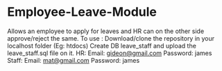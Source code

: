 # Employee-Leave-Module
Allows an employee to apply for leaves and HR can on the other side approve/reject the same.
To use : 
Download/clone the repository in your localhost folder (Eg: htdocs)
Create DB leave_staff and upload the leave_staff.sql file on it.
HR:
 Email: gideon@gmail.com
 Password: james
Staff:
  Email: mat@gmail.com
  Password: james
